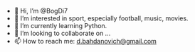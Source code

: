 - 👋 Hi, I’m @BogDi7
- 👀 I’m interested in sport, especially football, music, movies.
- 🌱 I’m currently learning Python.
- 💞️ I’m looking to collaborate on ...
- 📫 How to reach me: d.bahdanovich@gmail.com

<!---
BogDi7/BogDi7 is a ✨ special ✨ repository because its `README.md` (this file) appears on your GitHub profile.
You can click the Preview link to take a look at your changes.
--->
